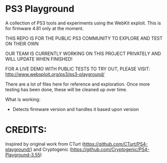 # PS3 Playground
A collection of PS3 tools and experiments using the WebKit exploit. This is for firmware 4.81 only at the moment.


THIS REPO IS FOR THE PUBLIC PS3 COMMUNITY TO EXPLORE AND TEST ON THEIR OWN

OUR TEAM IS CURRENTLY WORKING ON THIS PROJECT PRIVATELY AND WILL UPDATE WHEN FINISHED!

FOR A LIVE DEMO WITH PUBLIC TESTS TO TRY OUT, PLEASE VISIT: http://www.websploit.org/ps3/ps3-playground/


There are a lot of files here for reference and exploration. Once more testing has been done, these will be cleaned up over time.

What is working:

- Detects firmware version and handles it based upon version



CREDITS:
===
Inspired by original work from CTurt (https://github.com/CTurt/PS4-playground/) and Cryptogenic (https://github.com/Cryptogenic/PS4-Playground-3.55)

